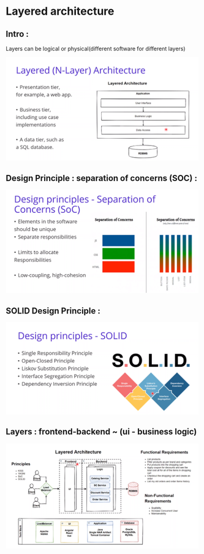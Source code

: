# Layered architecture

## Intro :

Layers can be logical or physical(different software for different layers)

![](layered_general.png)

## Design Principle : separation of concerns (SOC) :

![](soc.png)

## SOLID Design Principle :

![](solid.png)

## Layers : frontend-backend ~ (ui - business logic)

![](frontend_backend.png)

